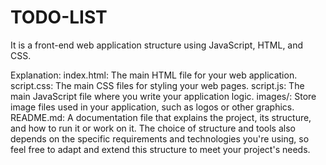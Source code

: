 # TODO-LIST
It is a front-end web application structure using JavaScript, HTML, and CSS.


Explanation:
index.html: The main HTML file for your web application.
script.css: The main CSS files for styling your web pages.
script.js: The main JavaScript file where you write your application logic.
images/: Store image files used in your application, such as logos or other graphics.
README.md: A documentation file that explains the project, its structure, and how to run it or work on it.
The choice of structure and tools also depends on the specific requirements and technologies you're using, so feel free to adapt and extend this structure to meet your project's needs.
